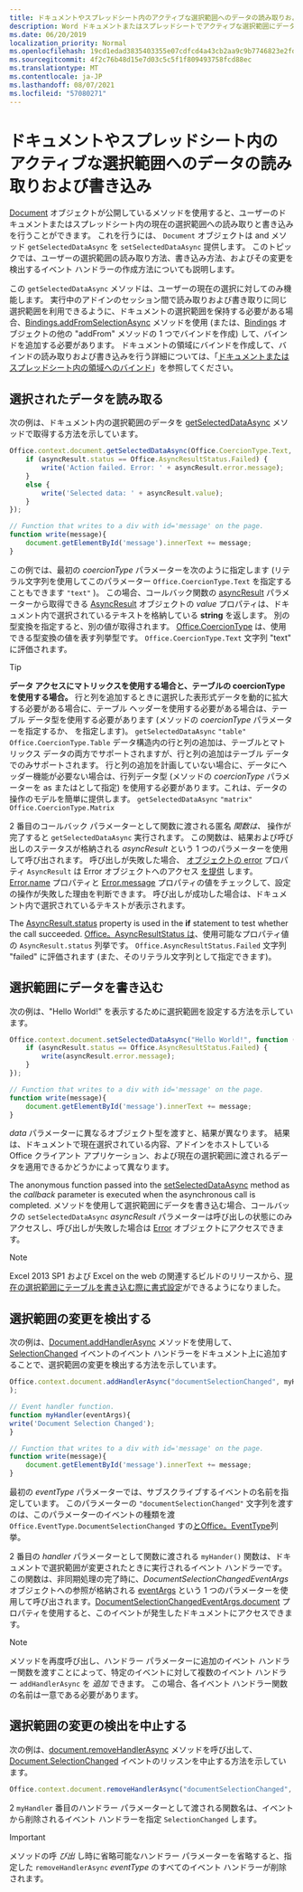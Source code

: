 ```yaml
---
title: ドキュメントやスプレッドシート内のアクティブな選択範囲へのデータの読み取りおよび書き込み
description: Word ドキュメントまたはスプレッドシートでアクティブな選択範囲にデータを読み取り、書き込むExcelします。
ms.date: 06/20/2019
localization_priority: Normal
ms.openlocfilehash: 19cd1edad3835403355e07cdfcd4a43cb2aa9c9b7746823e2fd31aea319b9bf2
ms.sourcegitcommit: 4f2c76b48d15e7d03c5c5f1f809493758fcd88ec
ms.translationtype: MT
ms.contentlocale: ja-JP
ms.lasthandoff: 08/07/2021
ms.locfileid: "57080271"
---
```

# <a name="read-and-write-data-to-the-active-selection-in-a-document-or-spreadsheet"></a>ドキュメントやスプレッドシート内のアクティブな選択範囲へのデータの読み取りおよび書き込み

[Document](/javascript/api/office/office.document) オブジェクトが公開しているメソッドを使用すると、ユーザーのドキュメントまたはスプレッドシート内の現在の選択範囲への読み取りと書き込みを行うことができます。 これを行うには、 `Document` オブジェクトは and メソッド `getSelectedDataAsync` を `setSelectedDataAsync` 提供します。 このトピックでは、ユーザーの選択範囲の読み取り方法、書き込み方法、およびその変更を検出するイベント ハンドラーの作成方法についても説明します。

この `getSelectedDataAsync` メソッドは、ユーザーの現在の選択に対してのみ機能します。 実行中のアドインのセッション間で読み取りおよび書き取りに同じ選択範囲を利用できるように、ドキュメントの選択範囲を保持する必要がある場合、[Bindings.addFromSelectionAsync](/javascript/api/office/office.bindings#addFromSelectionAsync_bindingType__options__callback_) メソッドを使用 (または、[Bindings](/javascript/api/office/office.bindings) オブジェクトの他の "addFrom" メソッドの 1 つでバインドを作成) して、バインドを追加する必要があります。 ドキュメントの領域にバインドを作成して、バインドの読み取りおよび書き込みを行う詳細については、「[ドキュメントまたはスプレッドシート内の領域へのバインド](bind-to-regions-in-a-document-or-spreadsheet.md)」を参照してください。


## <a name="read-selected-data"></a>選択されたデータを読み取る


次の例は、ドキュメント内の選択範囲のデータを [getSelectedDataAsync](/javascript/api/office/office.document#getSelectedDataAsync_coercionType__options__callback_) メソッドで取得する方法を示しています。


```js
Office.context.document.getSelectedDataAsync(Office.CoercionType.Text, function (asyncResult) {
    if (asyncResult.status == Office.AsyncResultStatus.Failed) {
        write('Action failed. Error: ' + asyncResult.error.message);
    }
    else {
        write('Selected data: ' + asyncResult.value);
    }
});

// Function that writes to a div with id='message' on the page.
function write(message){
    document.getElementById('message').innerText += message; 
}
```

この例では、最初の  _coercionType_ パラメーターを次のように指定します (リテラル文字列を使用してこのパラメーター `Office.CoercionType.Text` を指定することもできます `"text"` )。 この場合、コールバック関数の [asyncResult](/javascript/api/office/office.asyncresult#status) パラメーターから取得できる [AsyncResult](/javascript/api/office/office.asyncresult) オブジェクトの _value_ プロパティは、ドキュメント内で選択されているテキストを格納している **string** を返します。 別の型変換を指定すると、別の値が取得されます。 [Office.CoercionType](/javascript/api/office/office.coerciontype) は、使用できる型変換の値を表す列挙型です。 `Office.CoercionType.Text` 文字列 "text" に評価されます。


> [!TIP]
> **データ アクセスにマトリックスを使用する場合と、テーブルの coercionType を使用する場合。** 行と列を追加するときに選択した表形式データを動的に拡大する必要がある場合に、テーブル ヘッダーを使用する必要がある場合は、テーブル データ型を使用する必要があります (メソッドの _coercionType_ パラメーターを指定するか、 を指定します)。 `getSelectedDataAsync` `"table"` `Office.CoercionType.Table` データ構造内の行と列の追加は、テーブルとマトリックス データの両方でサポートされますが、行と列の追加はテーブル データでのみサポートされます。 行と列の追加を計画していない場合に、データにヘッダー機能が必要ない場合は、行列データ型 (メソッドの _coercionType_ パラメーターを as またはとして指定) を使用する必要があります。これは、データの操作のモデルを簡単に提供します。 `getSelectedDataAsync` `"matrix"` `Office.CoercionType.Matrix`

2 番目のコールバック パラメーターとして関数に渡される匿名  _関数は、_ 操作が完了すると `getSelectedDataAsync` 実行されます。 この関数は、結果および呼び出しのステータスが格納される _asyncResult_ という 1 つのパラメーターを使用して呼び出されます。 呼び出しが失敗した場合、 [オブジェクトの error](/javascript/api/office/office.asyncresult#error) プロパティ `AsyncResult` は Error オブジェクトへのアクセス [を提供](/javascript/api/office/office.error) します。 [Error.name](/javascript/api/office/office.error#name) プロパティと [Error.message](/javascript/api/office/office.error#message) プロパティの値をチェックして、設定の操作が失敗した理由を判断できます。 呼び出しが成功した場合は、ドキュメント内で選択されているテキストが表示されます。

The [AsyncResult.status](/javascript/api/office/office.asyncresult#error) property is used in the **if** statement to test whether the call succeeded. [Office。AsyncResultStatus は](/javascript/api/office/office.asyncresult#status)、使用可能なプロパティ値の `AsyncResult.status` 列挙です。 `Office.AsyncResultStatus.Failed` 文字列 "failed" に評価されます (また、そのリテラル文字列として指定できます)。


## <a name="write-data-to-the-selection"></a>選択範囲にデータを書き込む


次の例は、"Hello World!" を表示するために選択範囲を設定する方法を示しています。


```js
Office.context.document.setSelectedDataAsync("Hello World!", function (asyncResult) {
    if (asyncResult.status == Office.AsyncResultStatus.Failed) {
        write(asyncResult.error.message);
    }
});

// Function that writes to a div with id='message' on the page.
function write(message){
    document.getElementById('message').innerText += message;
}
```

_data_ パラメーターに異なるオブジェクト型を渡すと、結果が異なります。 結果は、ドキュメントで現在選択されている内容、アドインをホストしている Office クライアント アプリケーション、および現在の選択範囲に渡されるデータを適用できるかどうかによって異なります。

The anonymous function passed into the [setSelectedDataAsync](/javascript/api/office/office.document#setSelectedDataAsync_data__options__callback_) method as the _callback_ parameter is executed when the asynchronous call is completed. メソッドを使用して選択範囲にデータを書き込む場合、コールバックの `setSelectedDataAsync` _asyncResult_ パラメーターは呼び出しの状態にのみアクセスし、呼び出しが失敗した場合は [Error](/javascript/api/office/office.error) オブジェクトにアクセスできます。

> [!NOTE]
> Excel 2013 SP1 および Excel on the web の関連するビルドのリリースから、[現在の選択範囲にテーブルを書き込む際に書式設定](../excel/excel-add-ins-tables.md)ができるようになりました。


## <a name="detect-changes-in-the-selection"></a>選択範囲の変更を検出する


次の例は、[Document.addHandlerAsync](/javascript/api/office/office.document#addHandlerAsync_eventType__handler__options__callback_) メソッドを使用して、[SelectionChanged](/javascript/api/office/office.documentselectionchangedeventargs) イベントのイベント ハンドラーをドキュメント上に追加することで、選択範囲の変更を検出する方法を示しています。


```js
Office.context.document.addHandlerAsync("documentSelectionChanged", myHandler, function(result){}
);

// Event handler function.
function myHandler(eventArgs){
write('Document Selection Changed');
}

// Function that writes to a div with id='message' on the page.
function write(message){
    document.getElementById('message').innerText += message;
}
```

最初の  _eventType_ パラメーターでは、サブスクライブするイベントの名前を指定しています。 このパラメーターの `"documentSelectionChanged"` 文字列を渡すのは、このパラメーターのイベントの種類を渡 `Office.EventType.DocumentSelectionChanged` すの[とOffice。EventType](/javascript/api/office/office.eventtype)列挙。

2 番目の _handler_ パラメーターとして関数に渡される `myHander()` 関数は、ドキュメントで選択範囲が変更されたときに実行されるイベント ハンドラーです。この関数は、非同期処理の完了時に、_DocumentSelectionChangedEventArgs_ オブジェクトへの参照が格納される [eventArgs](/javascript/api/office/office.documentselectionchangedeventargs) という 1 つのパラメーターを使用して呼び出されます。[DocumentSelectionChangedEventArgs.document](/javascript/api/office/office.documentselectionchangedeventargs#document) プロパティを使用すると、このイベントが発生したドキュメントにアクセスできます。


> [!NOTE]
> メソッドを再度呼び出し、ハンドラー パラメーターに追加のイベント ハンドラー関数を渡すことによって、特定のイベントに対して複数のイベント ハンドラー `addHandlerAsync` を _追加_ できます。 この場合、各イベント ハンドラー関数の名前は一意である必要があります。


## <a name="stop-detecting-changes-in-the-selection"></a>選択範囲の変更の検出を中止する


次の例は、[document.removeHandlerAsync](/javascript/api/office/office.documentselectionchangedeventargs) メソッドを呼び出して、[Document.SelectionChanged](/javascript/api/office/office.document#removeHandlerAsync_eventType__options__callback_) イベントのリッスンを中止する方法を示しています。


```js
Office.context.document.removeHandlerAsync("documentSelectionChanged", {handler:myHandler}, function(result){});
```

2 `myHandler` 番目のハンドラー パラメーターとして渡される関数名は、イベントから削除されるイベント ハンドラーを指定 `SelectionChanged` します。


> [!IMPORTANT]
> メソッドの呼  _び出_ し時に省略可能なハンドラー パラメーターを省略すると、指定した `removeHandlerAsync` _eventType_ のすべてのイベント ハンドラーが削除されます。
